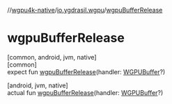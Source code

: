 //[wgpu4k-native](../../index.md)/[io.ygdrasil.wgpu](index.md)/[wgpuBufferRelease](wgpu-buffer-release.md)

# wgpuBufferRelease

[common, android, jvm, native]\
[common]\
expect fun [wgpuBufferRelease](wgpu-buffer-release.md)(handler: [WGPUBuffer](-w-g-p-u-buffer/index.md)?)

[android, jvm, native]\
actual fun [wgpuBufferRelease](wgpu-buffer-release.md)(handler: [WGPUBuffer](-w-g-p-u-buffer/index.md)?)